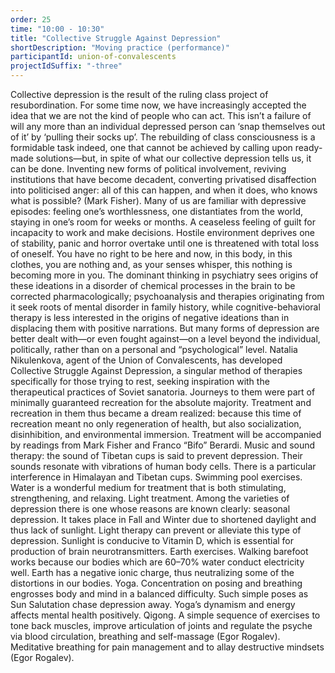 ```yaml
---
order: 25
time: "10:00 - 10:30"
title: "Collective Struggle Against Depression"
shortDescription: "Moving practice (performance)"
participantId: union-of-convalescents
projectIdSuffix: "-three"
---
```


Collective depression is the result of the ruling class project of resubordination. For some time now, we have increasingly accepted the idea that we are not the kind of people who can act. This isn’t a failure of will any more than an individual depressed person can ‘snap themselves out of it’ by ‘pulling their socks up’. The rebuilding of class consciousness is a formidable task indeed, one that cannot be achieved by calling upon ready-made solutions—but, in spite of what our collective depression tells us, it can be done. Inventing new forms of political involvement, reviving institutions that have become decadent, converting privatised disaffection into politicised anger: all of this can happen, and when it does, who knows what is possible? (Mark Fisher).
Many of us are familiar with depressive episodes: feeling one’s worthlessness, one distantiates from the world, staying in one’s room for weeks or months. A ceaseless feeling of guilt for incapacity to work and make decisions. Hostile environment deprives one of stability, panic and horror overtake until one is threatened with total loss of oneself. You have no right to be here and now, in this body, in this clothes, you are nothing and, as your senses whisper, this nothing is becoming more in you.
The dominant thinking in psychiatry sees origins of these ideations in a disorder of chemical processes in the brain to be corrected pharmacologically; psychoanalysis and therapies originating from it seek roots of mental disorder in family history, while cognitive-behavioral therapy is less interested in the origins of negative ideations than in displacing them with positive narrations.
But many forms of depression are better dealt with—or even fought against—on a level beyond the individual, politically, rather than on a personal and “psychological” level.
Natalia Nikulenkova, agent of the Union of Convalescents, has developed Collective Struggle Against Depression, a singular method of therapies specifically for those trying to rest, seeking inspiration with the therapeutical practices of Soviet sanatoria. Journeys to them were part of minimally guaranteed recreation for the absolute majority. Treatment and recreation in them thus became a dream realized: because this time of recreation meant no only regeneration of health, but also socialization, disinhibition, and environmental immersion.
Treatment will be accompanied by readings from Mark Fisher and Franco “Bifo” Berardi.
Music and sound therapy: the sound of Tibetan cups is said to prevent depression. Their sounds resonate with vibrations of human body cells. There is a particular interference in Himalayan and Tibetan cups.
Swimming pool exercises. Water is a wonderful medium for treatment that is both stimulating, strengthening, and relaxing.
Light treatment. Among the varieties of depression there  is one whose reasons are known clearly: seasonal depression. It takes place in Fall and Winter due to shortened daylight and thus lack of sunlight. Light therapy can prevent or alleviate this type of depression. Sunlight is conducive to Vitamin D, which is essential for production of brain neurotransmitters.
Earth exercises. Walking barefoot works because our bodies which are 60–70% water conduct electricity well. Earth has a negative ionic charge, thus neutralizing some of the distortions in our bodies.
Yoga. Concentration on posing and breathing engrosses body and mind in a balanced difficulty. Such simple poses as Sun Salutation chase depression away. Yoga’s dynamism and energy affects mental health positively.
Qigong. A simple sequence of exercises to tone back muscles, improve articulation of joints and regulate the psyche via blood circulation, breathing and self-massage (Egor Rogalev).
Meditative breathing for pain management and to allay destructive mindsets (Egor Rogalev).
